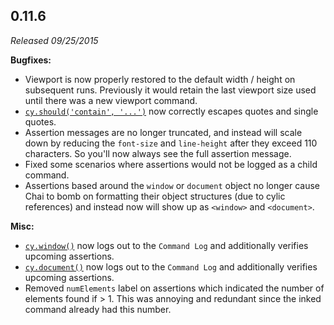 ## 0.11.6

_Released 09/25/2015_

**Bugfixes:**

- Viewport is now properly restored to the default width / height on subsequent runs. Previously it would retain the last viewport size used until there was a new viewport command.
- [`cy.should('contain', '...')`](/api/commands/should) now correctly escapes quotes and single quotes.
- Assertion messages are no longer truncated, and instead will scale down by reducing the `font-size` and `line-height` after they exceed 110 characters. So you'll now always see the full assertion message.
- Fixed some scenarios where assertions would not be logged as a child command.
- Assertions based around the `window` or `document` object no longer cause Chai to bomb on formatting their object structures (due to cylic references) and instead now will show up as `<window>` and `<document>`.

**Misc:**

- [`cy.window()`](/api/commands/window) now logs out to the `Command Log` and additionally verifies upcoming assertions.
- [`cy.document()`](/api/commands/document) now logs out to the `Command Log` and additionally verifies upcoming assertions.
- Removed `numElements` label on assertions which indicated the number of elements found if > 1. This was annoying and redundant since the inked command already had this number.
